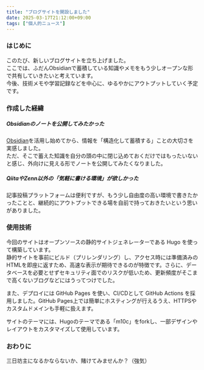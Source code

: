 ```yaml
---
title: "ブログサイトを開設しました"
date: 2025-03-17T21:12:00+09:00
tags: ["個人的ニュース"]
---
```


### はじめに

このたび、新しいブログサイトを立ち上げました。  
ここでは、ふだんObsidianで蓄積している知識やメモをもう少しオープンな形で共有していきたいと考えています。  
今後、技術メモや学習記録などを中心に、ゆるやかにアウトプットしていく予定です。

### 作成した経緯

##### Obsidianのノートを公開してみたかった

[Obsidian](https://obsidian.md/)を活用し始めてから、情報を「構造化して蓄積する」ことの大切さを実感しました。  
ただ、そこで蓄えた知識を自分の頭の中に閉じ込めておくだけではもったいないと感じ、外向けに見える形でノートを公開してみたくなりました。

##### QiitaやZenn以外の「気軽に書ける環境」が欲しかった

記事投稿プラットフォームは便利ですが、もう少し自由度の高い環境で書きたかったことと、継続的にアウトプットできる場を自前で持っておきたいという思いがありました。

### 使用技術

今回のサイトはオープンソースの静的サイトジェネレーターである Hugo を使って構築しています。  
静的サイトを事前にビルド（プリレンダリング）し、アクセス時には準備済みのHTMLを即座に返すため、高速な表示が期待できるのが特徴です。さらに、データベースを必要とせずセキュリティ面でのリスクが低いため、更新頻度がそこまで高くないブログなどにはうってつけでした。

また、デプロイには GitHub Pages を使い、CI/CDとして GitHub Actions を採用しました。GitHub Pages上では簡単にホスティングが行えるうえ、HTTPSやカスタムドメインも手軽に扱えます。

サイトのテーマには、Hugoのテーマである「m10c」をforkし、一部デザインやレイアウトをカスタマイズして使用しています。

### おわりに

三日坊主になるかならないか、賭けてみませんか？（強気）

